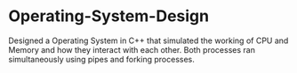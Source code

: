 # Operating-System-Design
Designed a Operating System in C++ that simulated the working of CPU and Memory and how they interact with each other. Both processes ran simultaneously using pipes and forking processes.
